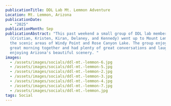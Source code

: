 ```yaml
---
publicationTitle: DDL Lab Mt. Lemmon Adventure
Location: Mt. Lemmon, Arizona
publicationDate:
  - "2025"
publicationMonth: Sep
publicationAbstract: "This past weekend a small group of DDL lab members
  (Cristian, Kristen, Kiran, Delaney, and Kennedy) went up to Mount Lemmon to
  the scenic areas of Windy Point and Rose Canyon Lake. The group enjoyed a
  great morning together and had plenty of great conversations and laughs while
  enjoying Arizona's beautiful scenery. "
images:
  - /assets/images/socials/ddl-mt.-lemmon-6.jpg
  - /assets/images/socials/ddl-mt.-lemmon-5.jpg
  - /assets/images/socials/ddl-mt.-lemmon-2.jpg
  - /assets/images/socials/ddl-mt.-lemmon-3.jpg
  - /assets/images/socials/ddl-mt.-lemmon-4.jpg
  - /assets/images/socials/ddl-mt.-lemmon-7.jpg
  - /assets/images/socials/ddl-mt.-lemmon.jpg
tags: Social
---
```

